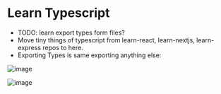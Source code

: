 # Learn Typescript

- TODO: learn export types form files?
- Move tiny things of typescript from learn-react, learn-nextjs, learn-express repos to here.
- Exporting Types is same exporting anything else:

![image](https://user-images.githubusercontent.com/31458531/187341181-625186e4-9e25-4036-a47a-a13f0f0133dc.png)

![image](https://user-images.githubusercontent.com/31458531/187341148-b5598470-a918-4662-b890-c28973376d65.png)
